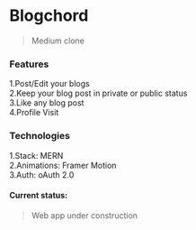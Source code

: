 # Blogchord

> Medium clone

### Features

1.Post/Edit your blogs  
2.Keep your blog post in private or public status  
3.Like any blog post  
4.Profile Visit

### Technologies

1.Stack: MERN    
2.Animations: Framer Motion   
3.Auth: oAuth 2.0  

#### Current status:  

> Web app under construction
